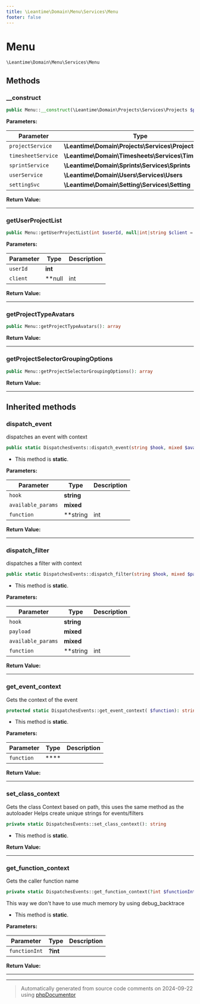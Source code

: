 ```yaml
---
title: \Leantime\Domain\Menu\Services\Menu
footer: false
---
```


# Menu




`\Leantime\Domain\Menu\Services\Menu`




## Methods

### __construct



```php
public Menu::__construct(\Leantime\Domain\Projects\Services\Projects $projectService, \Leantime\Domain\Timesheets\Services\Timesheets $timesheetService, \Leantime\Domain\Sprints\Services\Sprints $sprintService, \Leantime\Domain\Users\Services\Users $userService, \Leantime\Domain\Setting\Services\Setting $settingSvc): mixed
```








**Parameters:**

| Parameter | Type | Description |
|-----------|------|-------------|
| `projectService` | **\Leantime\Domain\Projects\Services\Projects** |  |
| `timesheetService` | **\Leantime\Domain\Timesheets\Services\Timesheets** |  |
| `sprintService` | **\Leantime\Domain\Sprints\Services\Sprints** |  |
| `userService` | **\Leantime\Domain\Users\Services\Users** |  |
| `settingSvc` | **\Leantime\Domain\Setting\Services\Setting** |  |


**Return Value:**





---
### getUserProjectList



```php
public Menu::getUserProjectList(int $userId, null|int|string $client = null): array
```








**Parameters:**

| Parameter | Type | Description |
|-----------|------|-------------|
| `userId` | **int** |  |
| `client` | **null|int|string** |  |


**Return Value:**





---
### getProjectTypeAvatars



```php
public Menu::getProjectTypeAvatars(): array
```









**Return Value:**





---
### getProjectSelectorGroupingOptions



```php
public Menu::getProjectSelectorGroupingOptions(): array
```









**Return Value:**





---


## Inherited methods

### dispatch_event

dispatches an event with context

```php
public static DispatchesEvents::dispatch_event(string $hook, mixed $available_params = [], string|int|null $function = null): void
```



* This method is **static**.




**Parameters:**

| Parameter | Type | Description |
|-----------|------|-------------|
| `hook` | **string** |  |
| `available_params` | **mixed** |  |
| `function` | **string|int|null** |  |


**Return Value:**





---
### dispatch_filter

dispatches a filter with context

```php
public static DispatchesEvents::dispatch_filter(string $hook, mixed $payload, mixed $available_params = [], string|int|null $function = null): mixed
```



* This method is **static**.




**Parameters:**

| Parameter | Type | Description |
|-----------|------|-------------|
| `hook` | **string** |  |
| `payload` | **mixed** |  |
| `available_params` | **mixed** |  |
| `function` | **string|int|null** |  |


**Return Value:**





---
### get_event_context

Gets the context of the event

```php
protected static DispatchesEvents::get_event_context( $function): string
```



* This method is **static**.




**Parameters:**

| Parameter | Type | Description |
|-----------|------|-------------|
| `function` | **** |  |


**Return Value:**





---
### set_class_context

Gets the class Context based on path, this uses the same method as the autoloader
Helps create unique strings for events/filters

```php
private static DispatchesEvents::set_class_context(): string
```



* This method is **static**.





**Return Value:**





---
### get_function_context

Gets the caller function name

```php
private static DispatchesEvents::get_function_context(?int $functionInt = null): string
```

This way we don't have to use much memory by using debug_backtrace

* This method is **static**.




**Parameters:**

| Parameter | Type | Description |
|-----------|------|-------------|
| `functionInt` | **?int** |  |


**Return Value:**





---


---
> Automatically generated from source code comments on 2024-09-22 using [phpDocumentor](http://www.phpdoc.org/)
